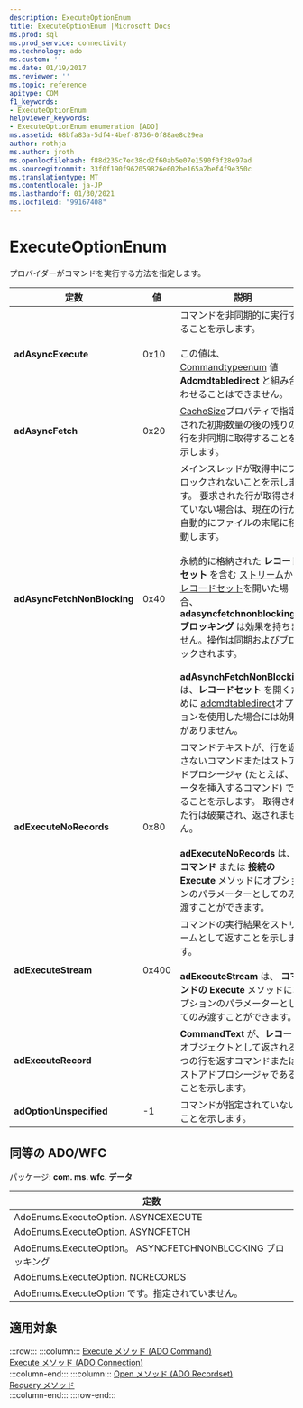 ```yaml
---
description: ExecuteOptionEnum
title: ExecuteOptionEnum |Microsoft Docs
ms.prod: sql
ms.prod_service: connectivity
ms.technology: ado
ms.custom: ''
ms.date: 01/19/2017
ms.reviewer: ''
ms.topic: reference
apitype: COM
f1_keywords:
- ExecuteOptionEnum
helpviewer_keywords:
- ExecuteOptionEnum enumeration [ADO]
ms.assetid: 68bfa83a-5df4-4bef-8736-0f88ae8c29ea
author: rothja
ms.author: jroth
ms.openlocfilehash: f88d235c7ec38cd2f60ab5e07e1590f0f28e97ad
ms.sourcegitcommit: 33f0f190f962059826e002be165a2bef4f9e350c
ms.translationtype: MT
ms.contentlocale: ja-JP
ms.lasthandoff: 01/30/2021
ms.locfileid: "99167408"
---
```

# <a name="executeoptionenum"></a>ExecuteOptionEnum
プロバイダーがコマンドを実行する方法を指定します。  
  
|定数|値|説明|  
|--------------|-----------|-----------------|  
|**adAsyncExecute**|0x10|コマンドを非同期的に実行することを示します。<br /><br /> この値は、 [Commandtypeenum](../../../ado/reference/ado-api/commandtypeenum.md) 値 **Adcmdtabledirect** と組み合わせることはできません。|  
|**adAsyncFetch**|0x20|[CacheSize](../../../ado/reference/ado-api/cachesize-property-ado.md)プロパティで指定された初期数量の後の残りの行を非同期に取得することを示します。|  
|**adAsyncFetchNonBlocking**|0x40|メインスレッドが取得中にブロックされないことを示します。 要求された行が取得されていない場合は、現在の行が自動的にファイルの末尾に移動します。<br /><br /> 永続的に格納された **レコードセット** を含む [ストリーム](../../../ado/reference/ado-api/stream-object-ado.md)から [レコードセット](../../../ado/reference/ado-api/recordset-object-ado.md)を開いた場合、 **adasyncfetchnonblocking ブロッキング** は効果を持ちません。操作は同期およびブロックされます。<br /><br /> **adAsynchFetchNonBlocking** は、**レコードセット** を開くために [adcmdtabledirect](../../../ado/reference/ado-api/commandtypeenum.md)オプションを使用した場合には効果がありません。|  
|**adExecuteNoRecords**|0x80|コマンドテキストが、行を返さないコマンドまたはストアドプロシージャ (たとえば、データを挿入するコマンド) であることを示します。 取得された行は破棄され、返されません。<br /><br /> **adExecuteNoRecords** は、 **コマンド** または **接続の Execute** メソッドにオプションのパラメーターとしてのみ渡すことができます。|  
|**adExecuteStream**|0x400|コマンドの実行結果をストリームとして返すことを示します。<br /><br /> **adExecuteStream** は、 **コマンドの Execute** メソッドにオプションのパラメーターとしてのみ渡すことができます。|  
|**adExecuteRecord**||**CommandText** が、**レコード** オブジェクトとして返される1つの行を返すコマンドまたはストアドプロシージャであることを示します。|  
|**adOptionUnspecified**|-1|コマンドが指定されていないことを示します。|  
  
## <a name="adowfc-equivalent"></a>同等の ADO/WFC  
 パッケージ: **com. ms. wfc. データ**  
  
|定数|  
|--------------|  
|AdoEnums.ExecuteOption. ASYNCEXECUTE|  
|AdoEnums.ExecuteOption. ASYNCFETCH|  
|AdoEnums.ExecuteOption。 ASYNCFETCHNONBLOCKING ブロッキング|  
|AdoEnums.ExecuteOption. NORECORDS|  
|AdoEnums.ExecuteOption です。指定されていません。|  
  
## <a name="applies-to"></a>適用対象  

:::row:::
    :::column:::
        [Execute メソッド (ADO Command)](../../../ado/reference/ado-api/execute-method-ado-command.md)  
        [Execute メソッド (ADO Connection)](../../../ado/reference/ado-api/execute-method-ado-connection.md)  
    :::column-end:::
    :::column:::
        [Open メソッド (ADO Recordset)](../../../ado/reference/ado-api/open-method-ado-recordset.md)  
        [Requery メソッド](../../../ado/reference/ado-api/requery-method.md)  
    :::column-end:::
:::row-end:::
